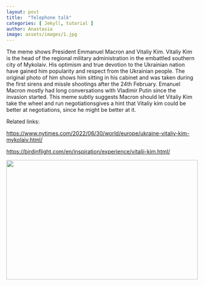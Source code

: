 ```yaml
---
layout: post
title:  "Telephone talk"
categories: [ Jekyll, tutorial ]
author: Anastasia
image: assets/images/1.jpg
---
```

The meme shows President Emmanuel Macron and Vitaliy Kim. Vitaliy Kim is the head of the regional military administration in the embattled southern city of Mykolaiv. His optimism and true devotion to the Ukrainian nation have gained him popularity and respect from the Ukrainian people. The original photo of him shows him sitting in his cabinet and was taken during the first sirens and missle shootings after the 24th February. 
Emanuel Macron mostly had long conversations with Vladimir Putin since the invasion started. This meme subtly suggests Macron should let Vitaliy Kim take the wheel and run negotiationsgives a hint that Vitaliy kim could be better at negotiations, since he might be better at it. 

Related links:

<https://www.nytimes.com/2022/06/30/world/europe/ukraine-vitaliy-kim-mykolaiv.html/>

<https://birdinflight.com/en/inspiration/experience/vitalii-kim.html/>

<p><image style="width:100%;" height="315" src="https://birdinflight.imgix.net/wp-content/uploads/2022/03/Vitaliy_Kim.jpg?fm=pjpg&q=70&w=1280&h=690&rect=0%2C202%2C1280%2C684" frameborder="0" allowfullscreen></image></p>